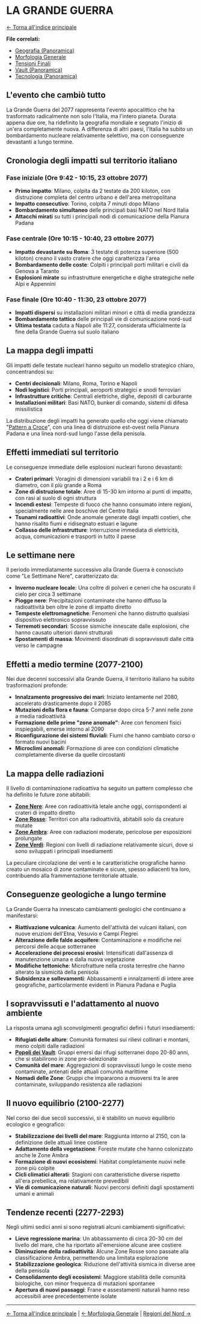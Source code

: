 # LA GRANDE GUERRA

[← Torna all'indice principale](../../01-Indice/01.0-indice-principale.md)

**File correlati:**
- [Geografia (Panoramica)](03.0-geografia-panoramica.md)
- [Morfologia Generale](03.1-morfologia-generale.md)
- [Tensioni Finali](../../../02-Storia/02.4-tensioni-finali.md)
- [Vault (Panoramica)](../../09-Vault/09.0-vault-panoramica.md)
- [Tecnologia (Panoramica)](../../08-Tecnologia/08.0-tecnologia-panoramica.md)

## L'evento che cambiò tutto

La Grande Guerra del 2077 rappresenta l'evento apocalittico che ha trasformato radicalmente non solo l'Italia, ma l'intero pianeta. Durata appena due ore, ha ridefinito la geografia mondiale e segnato l'inizio di un'era completamente nuova. A differenza di altri paesi, l'Italia ha subito un bombardamento nucleare relativamente selettivo, ma con conseguenze devastanti a lungo termine.

## Cronologia degli impatti sul territorio italiano

### Fase iniziale (Ore 9:42 - 10:15, 23 ottobre 2077)

- **Primo impatto**: Milano, colpita da 2 testate da 200 kiloton, con distruzione completa del centro urbano e dell'area metropolitana
- **Impatto consecutivo**: Torino, colpita 7 minuti dopo Milano
- **Bombardamento simultaneo** delle principali basi NATO nel Nord Italia
- **Attacchi mirati** su tutti i principali nodi di comunicazione della Pianura Padana

### Fase centrale (Ore 10:15 - 10:40, 23 ottobre 2077)

- **Impatto devastante su Roma**: 3 testate di potenza superiore (500 kiloton) creano il vasto cratere che oggi caratterizza l'area
- **Bombardamento delle coste**: Colpiti i principali porti militari e civili da Genova a Taranto
- **Esplosioni mirate** su infrastrutture energetiche e dighe strategiche nelle Alpi e Appennini

### Fase finale (Ore 10:40 - 11:30, 23 ottobre 2077)

- **Impatti dispersi** su installazioni militari minori e città di media grandezza
- **Bombardamento tattico** delle principali vie di comunicazione nord-sud
- **Ultima testata** caduta a Napoli alle 11:27, considerata ufficialmente la fine della Grande Guerra sul suolo italiano

## La mappa degli impatti

Gli impatti delle testate nucleari hanno seguito un modello strategico chiaro, concentrandosi su:

- **Centri decisionali**: Milano, Roma, Torino e Napoli
- **Nodi logistici**: Porti principali, aeroporti strategici e snodi ferroviari
- **Infrastrutture critiche**: Centrali elettriche, dighe, depositi di carburante
- **Installazioni militari**: Basi NATO, bunker di comando, sistemi di difesa missilistica

La distribuzione degli impatti ha generato quello che oggi viene chiamato "[Pattern a Croce](03.3-regioni-nord.md)", con una linea di distruzione est-ovest nella Pianura Padana e una linea nord-sud lungo l'asse della penisola.

## Effetti immediati sul territorio

Le conseguenze immediate delle esplosioni nucleari furono devastanti:

- **Crateri primari**: Voragini di dimensioni variabili tra i 2 e i 6 km di diametro, con il più grande a Roma
- **Zone di distruzione totale**: Aree di 15-30 km intorno ai punti di impatto, con rasi al suolo di ogni struttura
- **Incendi estesi**: Tempeste di fuoco che hanno consumato intere regioni, specialmente nelle aree boschive del Centro Italia
- **Tsunami radioattivi**: Onde anomale generate dagli impatti costieri, che hanno risalito fiumi e ridisegnato estuari e lagune
- **Collasso delle infrastrutture**: Interruzione immediata di elettricità, acqua, comunicazioni e trasporti in tutto il paese

## Le settimane nere

Il periodo immediatamente successivo alla Grande Guerra è conosciuto come "Le Settimane Nere", caratterizzato da:

- **Inverno nucleare locale**: Una coltre di polveri e ceneri che ha oscurato il cielo per circa 3 settimane
- **Piogge nere**: Precipitazioni contaminate che hanno diffuso la radioattività ben oltre le zone di impatto diretto
- **Tempeste elettromagnetiche**: Fenomeni che hanno distrutto qualsiasi dispositivo elettronico sopravvissuto
- **Terremoti secondari**: Scosse sismiche innescate dalle esplosioni, che hanno causato ulteriori danni strutturali
- **Spostamenti di massa**: Movimenti disordinati di sopravvissuti dalle città verso le campagne

## Effetti a medio termine (2077-2100)

Nei due decenni successivi alla Grande Guerra, il territorio italiano ha subito trasformazioni profonde:

- **Innalzamento progressivo dei mari**: Iniziato lentamente nel 2080, accelerato drasticamente dopo il 2085
- **Mutazioni della flora e fauna**: Comparse dopo circa 5-7 anni nelle zone a media radioattività
- **Formazione delle prime "zone anomale"**: Aree con fenomeni fisici inspiegabili, emerse intorno al 2090
- **Riconfigurazione dei sistemi fluviali**: Fiumi che hanno cambiato corso o formato nuovi bacini
- **Microclimi anomali**: Formazione di aree con condizioni climatiche completamente diverse da quelle circostanti

## La mappa delle radiazioni

Il livello di contaminazione radioattiva ha seguito un pattern complesso che ha definito le future zone abitabili:

- **[Zone Nere](03.4-regioni-centro.md#la-zona-morta-di-roma)**: Aree con radioattività letale anche oggi, corrispondenti ai crateri di impatto diretto
- **[Zone Rosse](03.4-regioni-centro.md)**: Territori con alta radioattività, abitabili solo da creature mutate
- **[Zone Ambra](03.3-regioni-nord.md)**: Aree con radiazioni moderate, pericolose per esposizioni prolungate
- **[Zone Verdi](03.5-regioni-sud.md)**: Regioni con livelli di radiazione relativamente sicuri, dove si sono sviluppati i principali insediamenti

La peculiare circolazione dei venti e le caratteristiche orografiche hanno creato un mosaico di zone contaminate e sicure, spesso adiacenti tra loro, contribuendo alla frammentazione territoriale attuale.

## Conseguenze geologiche a lungo termine

La Grande Guerra ha innescato cambiamenti geologici che continuano a manifestarsi:

- **Riattivazione vulcanica**: Aumento dell'attività dei vulcani italiani, con nuove eruzioni dell'Etna, Vesuvio e Campi Flegrei
- **Alterazione delle falde acquifere**: Contaminazione e modifiche nei percorsi delle acque sotterranee
- **Accelerazione dei processi erosivi**: Intensificati dall'assenza di manutenzione umana e dalla nuova vegetazione
- **Modifiche tettoniche**: Microfratture nella crosta terrestre che hanno alterato la sismicità della penisola
- **Subsidenza e sollevamenti**: Abbassamenti e innalzamenti di intere aree geografiche, particolarmente evidenti in Pianura Padana e Puglia

## I sopravvissuti e l'adattamento al nuovo ambiente

La risposta umana agli sconvolgimenti geografici definì i futuri insediamenti:

- **Rifugiati delle alture**: Comunità formatesi sui rilievi collinari e montani, meno colpiti dalle radiazioni
- **[Popoli dei Vault](../../09-Vault/09.5-sopravvissuti-vault.md)**: Gruppi emersi dai rifugi sotterranei dopo 20-80 anni, che si stabilirono in zone pre-selezionate
- **Comunità del mare**: Aggregazioni di sopravvissuti lungo le coste meno contaminate, antenati delle attuali comunità marittime
- **Nomadi delle Zone**: Gruppi che impararono a muoversi tra le aree contaminate, sviluppando resistenza alle radiazioni

## Il nuovo equilibrio (2100-2277)

Nel corso dei due secoli successivi, si è stabilito un nuovo equilibrio ecologico e geografico:

- **Stabilizzazione dei livelli del mare**: Raggiunta intorno al 2150, con la definizione delle attuali linee costiere
- **Adattamento della vegetazione**: Foreste mutate che hanno colonizzato anche le Zone Ambra
- **Formazione di nuovi ecosistemi**: Habitat completamente nuovi nelle zone più colpite
- **Cicli climatici alterati**: Stagioni con caratteristiche diverse rispetto all'era prebellica, ma relativamente prevedibili
- **Vie di comunicazione naturali**: Nuovi percorsi definiti dagli spostamenti umani e animali

## Tendenze recenti (2277-2293)

Negli ultimi sedici anni si sono registrati alcuni cambiamenti significativi:

- **Lieve regressione marina**: Un abbassamento di circa 20-30 cm del livello del mare, che ha riportato all'emersione alcune aree costiere
- **Diminuzione della radioattività**: Alcune Zone Rosse sono passate alla classificazione Ambra, permettendo una limitata esplorazione
- **Stabilizzazione geologica**: Riduzione dell'attività sismica in diverse aree della penisola
- **Consolidamento degli ecosistemi**: Maggiore stabilità delle comunità biologiche, con minor frequenza di mutazioni spontanee
- **Apertura di nuovi passaggi**: Frane e assestamenti naturali hanno reso accessibili aree precedentemente isolate

---

[← Torna all'indice principale](../../01-Indice/01.0-indice-principale.md) | [← Morfologia Generale](03.1-morfologia-generale.md) | [Regioni del Nord →](03.3-regioni-nord.md)